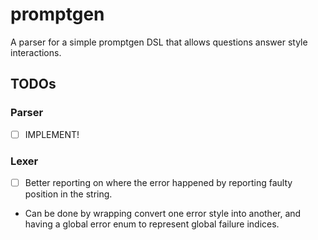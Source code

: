 # promptgen

A parser for a simple promptgen DSL that allows questions answer style interactions.

## TODOs
### Parser
 - [ ] IMPLEMENT!
### Lexer
 - [ ] Better reporting on where the error happened by reporting faulty position in the string.
  - Can be done by wrapping convert one error style into another, and having a global error enum to represent global failure indices.